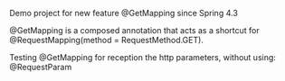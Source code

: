 Demo project for new feature @GetMapping since Spring 4.3

@GetMapping is a composed annotation that acts as a shortcut for @RequestMapping(method = RequestMethod.GET).

Testing @GetMapping for reception the http parameters, without using: @RequestParam